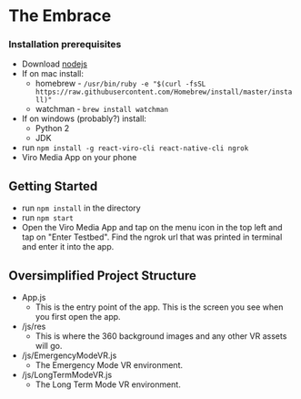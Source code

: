 # The Embrace

### Installation prerequisites

- Download [nodejs](https://nodejs.org/en/)
- If on mac install:
  - homebrew - `/usr/bin/ruby -e "$(curl -fsSL https://raw.githubusercontent.com/Homebrew/install/master/install)"`
  - watchman - `brew install watchman`
- If on windows (probably?) install:
  - Python 2
  - JDK
- run `npm install -g react-viro-cli react-native-cli ngrok`
- Viro Media App on your phone

## Getting Started

- run `npm install` in the directory
- run `npm start`
- Open the Viro Media App and tap on the menu icon in the top left and tap on "Enter Testbed".
  Find the ngrok url that was printed in terminal and enter it into the app.

## Oversimplified Project Structure

- App.js
  - This is the entry point of the app. This is the screen you see when you first open the app.
- /js/res
  - This is where the 360 background images and any other VR assets will go.
- /js/EmergencyModeVR.js
  - The Emergency Mode VR environment.
- /js/LongTermModeVR.js
  - The Long Term Mode VR environment.

